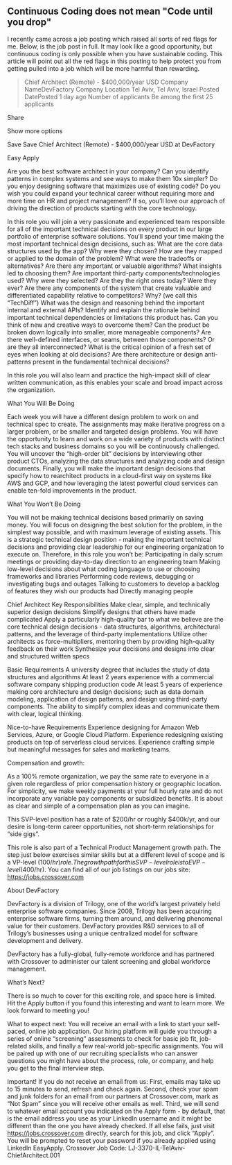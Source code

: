 ## Continuous Coding does not mean "Code until you drop"

I recently came across a job posting which raised all sorts of red flags for me.
Below, is the job post in full. It may look like a good opportunity, but continuous coding is only possible when you have sustainable coding.
This article will point out all the red flags in this posting to help protect you from getting pulled into a job which will be more harmful than rewarding.

> Chief Architect (Remote) - $400,000/year USD
Company NameDevFactory Company Location Tel Aviv, Tel Aviv, Israel
Posted DatePosted 1 day ago Number of applicants
Be among the first 25 applicants

Share

Show more options

Save
Save Chief Architect (Remote) - $400,000/year USD at DevFactory

Easy Apply

Are you the best software architect in your company? Can you identify patterns in complex systems and see ways to make them 10x simpler? Do you enjoy designing software that maximizes use of existing code? Do you wish you could expand your technical career without requiring more and more time on HR and project management? If so, you’ll love our approach of driving the direction of products starting with the core technology.

In this role you will join a very passionate and experienced team responsible for all of the important technical decisions on every product in our large portfolio of enterprise software solutions. You’ll spend your time making the most important technical design decisions, such as:
What are the core data structures used by the app? Why were they chosen? How are they mapped or applied to the domain of the problem? What were the tradeoffs or alternatives?
Are there any important or valuable algorithms? What insights led to choosing them?
Are important third-party components/technologies used? Why were they selected? Are they the right ones today? Were they ever?
Are there any components of the system that create valuable and differentiated capability relative to competitors? Why? (we call this “TechDiff”)
What was the design and reasoning behind the important internal and external APIs?
Identify and explain the rationale behind important technical dependencies or limitations this product has. Can you think of new and creative ways to overcome them?
Can the product be broken down logically into smaller, more manageable components? Are there well-defined interfaces, or seams, between those components? Or are they all interconnected?
What is the critical opinion of a fresh set of eyes when looking at old decisions? Are there architecture or design anti-patterns present in the fundamental technical decisions?

In this role you will also learn and practice the high-impact skill of clear written communication, as this enables your scale and broad impact across the organization.

What You Will Be Doing

Each week you will have a different design problem to work on and technical spec to create. The assignments may make iterative progress on a larger problem, or be smaller and targeted design problems. You will have the opportunity to learn and work on a wide variety of products with distinct tech stacks and business domains so you will be continuously challenged. You will uncover the “high-order bit” decisions by interviewing other product CTOs, analyzing the data structures and analyzing code and design documents. Finally, you will make the important design decisions that specify how to rearchitect products in a cloud-first way on systems like AWS and GCP, and how leveraging the latest powerful cloud services can enable ten-fold improvements in the product.

What You Won’t Be Doing

You will not be making technical decisions based primarily on saving money. You will focus on designing the best solution for the problem, in the simplest way possible, and with maximum leverage of existing assets. This is a strategic technical design position - making the important technical decisions and providing clear leadership for our engineering organization to execute on. Therefore, in this role you won’t be:
Participating in daily scrum meetings or providing day-to-day direction to an engineering team
Making low-level decisions about what coding language to use or choosing frameworks and libraries
Performing code reviews, debugging or investigating bugs and outages
Talking to customers to develop a backlog of features they wish our products had
Directly managing people

Chief Architect Key Responsibilities
Make clear, simple, and technically superior design decisions
Simplify designs that others have made complicated
Apply a particularly high-quality bar to what we believe are the core technical design decisions - data structures, algorithms, architectural patterns, and the leverage of third-party implementations
Utilize other architects as force-multipliers, mentoring them by providing high-quality feedback on their work
Synthesize your decisions and designs into clear and structured written specs

Basic Requirements
A university degree that includes the study of data structures and algorithms
At least 2 years experience with a commercial software company shipping production code
At least 5 years of experience making core architecture and design decisions; such as data domain modeling, application of design patterns, and design using third-party components.
The ability to simplify complex ideas and communicate them with clear, logical thinking.

Nice-to-have Requirements
Experience designing for Amazon Web Services, Azure, or Google Cloud Platform.
Experience redesigning existing products on top of serverless cloud services.
Experience crafting simple but meaningful messages for sales and marketing teams.

Compensation and growth:

As a 100% remote organization, we pay the same rate to everyone in a given role regardless of prior compensation history or geographic location. For simplicity, we make weekly payments at your full hourly rate and do not incorporate any variable pay components or subsidized benefits. It is about as clear and simple of a compensation plan as you can imagine.

This SVP-level position has a rate of $200/hr or roughly $400k/yr, and our desire is long-term career opportunities, not short-term relationships for “side gigs”.

This role is also part of a Technical Product Management growth path. The step just below exercises similar skills but at a different level of scope and is a VP-level ($100/hr) role. The growth path for this SVP-level role is to EVP-level ($400/hr). You can find all of our job listings on our jobs site: https://jobs.crossover.com

About DevFactory

DevFactory is a division of Trilogy, one of the world’s largest privately held enterprise software companies. Since 2008, Trilogy has been acquiring enterprise software firms, turning them around, and delivering phenomenal value for their customers. DevFactory provides R&D services to all of Trilogy’s businesses using a unique centralized model for software development and delivery.

DevFactory has a fully-global, fully-remote workforce and has partnered with Crossover to administer our talent screening and global workforce management.

What’s Next?

There is so much to cover for this exciting role, and space here is limited. Hit the Apply button if you found this interesting and want to learn more. We look forward to meeting you!

What to expect next:
You will receive an email with a link to start your self-paced, online job application.
Our hiring platform will guide you through a series of online “screening” assessments to check for basic job fit, job-related skills, and finally a few real-world job-specific assignments.
You will be paired up with one of our recruiting specialists who can answer questions you might have about the process, role, or company, and help you get to the final interview step.

Important! If you do not receive an email from us:
First, emails may take up to 15 minutes to send, refresh and check again.
Second, check your spam and junk folders for an email from our partners at Crossover.com, mark as “Not Spam” since you will receive other emails as well.
Third, we will send to whatever email account you indicated on the Apply form - by default, that is the email address you use as your LinkedIn username and it might be different than the one you have already checked.
If all else fails, just visit https://jobs.crossover.com directly, search for this job, and click “Apply”. You will be prompted to reset your password if you already applied using LinkedIn EasyApply.
Crossover Job Code: LJ-3370-IL-TelAviv-ChiefArchitect.001
